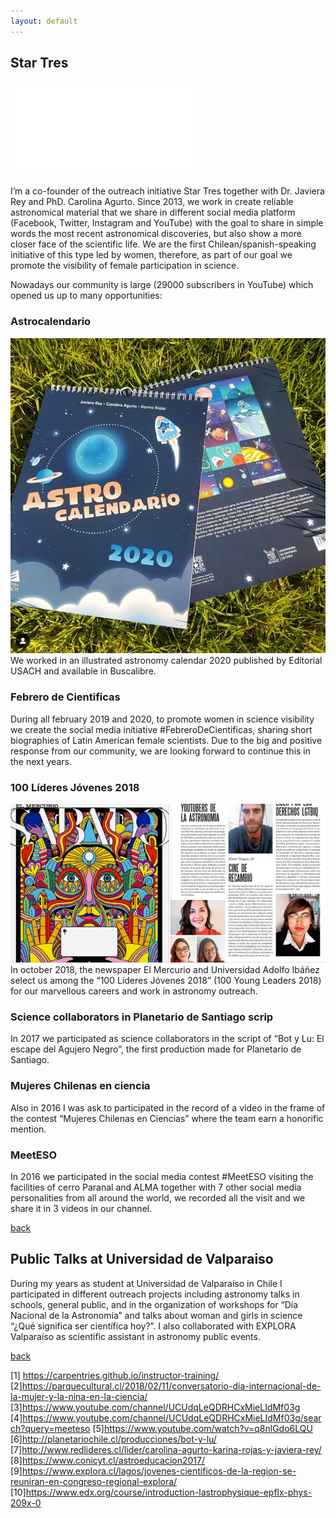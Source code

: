 ```yaml
---
layout: default
---
```


## Star Tres 
![simulations](/images/yang+2019.pdf)

I’m a co-founder of the outreach initiative Star Tres together with Dr. Javiera Rey and PhD. Carolina Agurto. Since 2013, we work in create reliable astronomical material that we share in different social media platform (Facebook, Twitter, Instagram and YouTube) with the goal to share in simple words the most recent astronomical discoveries, but also show a more closer face of the scientific life. We are the first Chilean/spanish-speaking initiative of this type led by women, therefore, as part of our goal we promote the visibility of female participation in science. 

Nowadays our community is large (29000 subscribers in YouTube) which opened us up to many opportunities:

### Astrocalendario
![simulations](/images/astrocalendario.png)
We worked in an illustrated astronomy calendar 2020 published by Editorial USACH and available in Buscalibre.

### Febrero de Cientificas
During all february 2019 and 2020, to promote women in science visibility we create the social media initiative #FebreroDeCientificas, sharing short biographies of Latin American female scientists. Due to the big and positive response from our community, we are looking forward to continue this in the next years. 

### 100 Líderes Jóvenes 2018
![simulations](/images/100lideres.png)
In october 2018, the newspaper El Mercurio and Universidad Adolfo Ibáñez select us among the “100 Líderes Jóvenes 2018” (100 Young Leaders 2018) for our marvellous careers and work in astronomy outreach. 

### Science collaborators in Planetario de Santiago scrip
In 2017 we participated as science collaborators in the script of “Bot y Lu: El escape del Agujero Negro”, the first production made for Planetario de Santiago.

### Mujeres Chilenas en ciencia
Also in 2016 I was ask to participated in the record of a video in the frame of the contest “Mujeres Chilenas en Ciencias” where the team earn a honorific mention.

### MeetESO
In 2016 we participated in the social media contest #MeetESO visiting the facilities of cerro Paranal and ALMA together with 7 other social media personalities from all around the world, we recorded all the visit and we share it in 3 videos in our channel.

[back](./)

## Public Talks at Universidad de Valparaiso 
During my years as student at Universidad de Valparaíso in Chile I participated in different outreach projects including astronomy talks in schools, general public, and in the organization of workshops for “Día Nacional de la Astronomía” and talks about woman and girls in science “¿Qué significa ser científica hoy?”. I also collaborated with EXPLORA Valparaíso as scientific assistant in astronomy public events.

[back](./)


[1] https://carpentries.github.io/instructor-training/
[2]https://parquecultural.cl/2018/02/11/conversatorio-dia-internacional-de-la-mujer-y-la-nina-en-la-ciencia/
[3]https://www.youtube.com/channel/UCUdqLeQDRHCxMieLIdMf03g
[4]https://www.youtube.com/channel/UCUdqLeQDRHCxMieLIdMf03g/search?query=meeteso
[5]https://www.youtube.com/watch?v=q8nlGdo6LQU
[6]http://planetariochile.cl/producciones/bot-y-lu/
[7]http://www.redlideres.cl/lider/carolina-agurto-karina-rojas-y-javiera-rey/
[8]https://www.conicyt.cl/astroeducacion2017/
[9]https://www.explora.cl/lagos/jovenes-cientificos-de-la-region-se-reuniran-en-congreso-regional-explora/
[10]https://www.edx.org/course/introduction-lastrophysique-epflx-phys-209x-0
